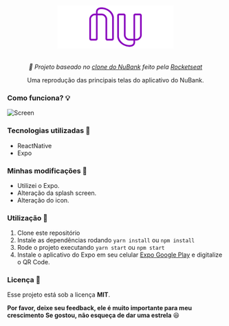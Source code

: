 <div  align="center">
<img  src="static/logo.png"  alt="Devgram logo"  height="100">
<br>
<br>
<p><i>🚀 Projeto baseado no <a href="https://www.youtube.com/watch?v=DDm0M_rZLJo&t=2560s">clone do NuBank</a> feito pela <a href="https://github.com/Rocketseat"> Rocketseat</a></i></p>
<p>Uma reprodução das principais telas do aplicativo do NuBank.</p>
</div>

### Como funciona? 💡


![Screen](static/mobile.png)

### Tecnologias utilizadas 💙
* ReactNative
* Expo

### Minhas modificações 🔧
* Utilizei o Expo.
* Alteração da splash screen.
* Alteração do icon.

### Utilização 🔌
1. Clone este repositório
2. Instale as dependências rodando `yarn install` ou `npm install`
3. Rode o projeto executando `yarn start` ou `npm start`
4. Instale o aplicativo do Expo em seu celular [Expo Google Play](https://play.google.com/store/apps/details?id=host.exp.exponent&hl=pt_BR) e digitalize o QR Code.

### Licença 📄
Esse projeto está sob a licença **MIT**.

**Por favor, deixe seu feedback, ele é muito importante para meu crescimento**
**Se gostou, não esqueça de dar uma estrela** 😆
